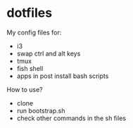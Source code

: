 # dotfiles
My config files for:
- i3
- swap ctrl and alt keys
- tmux
- fish shell
- apps in post install bash scripts

How to use?
- clone
- run bootstrap.sh
- check other commands in the sh files
